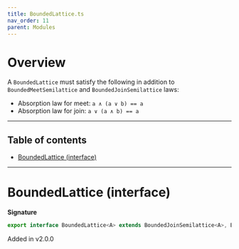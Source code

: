 ```yaml
---
title: BoundedLattice.ts
nav_order: 11
parent: Modules
---
```


# Overview

A `BoundedLattice` must satisfy the following in addition to `BoundedMeetSemilattice` and `BoundedJoinSemilattice` laws:

- Absorption law for meet: `a ∧ (a ∨ b) == a`
- Absorption law for join: `a ∨ (a ∧ b) == a`

---

<h2 class="text-delta">Table of contents</h2>

- [BoundedLattice (interface)](#boundedlattice-interface)

---

# BoundedLattice (interface)

**Signature**

```ts
export interface BoundedLattice<A> extends BoundedJoinSemilattice<A>, BoundedMeetSemilattice<A> {}
```

Added in v2.0.0

